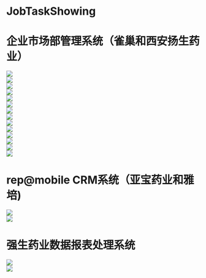 # JobTaskShowing  
# 企业市场部管理系统（雀巢和西安扬生药业）
![](https://github.com/FuLingTaiHexiaoke/JobTaskShowing/blob/master/%E4%BC%81%E4%B8%9A%E5%B8%82%E5%9C%BA%E9%83%A8%E7%AE%A1%E7%90%86%E7%B3%BB%E7%BB%9F%EF%BC%88%E9%9B%80%E5%B7%A2%E5%92%8C%E8%A5%BF%E5%AE%89%E6%89%AC%E7%94%9F%E8%8D%AF%E4%B8%9A%EF%BC%89/coaching_main.png)  
![](https://github.com/FuLingTaiHexiaoke/JobTaskShowing/blob/master/%E4%BC%81%E4%B8%9A%E5%B8%82%E5%9C%BA%E9%83%A8%E7%AE%A1%E7%90%86%E7%B3%BB%E7%BB%9F%EF%BC%88%E9%9B%80%E5%B7%A2%E5%92%8C%E8%A5%BF%E5%AE%89%E6%89%AC%E7%94%9F%E8%8D%AF%E4%B8%9A%EF%BC%89/StaffList_main.png)  
![](https://github.com/FuLingTaiHexiaoke/JobTaskShowing/blob/master/%E4%BC%81%E4%B8%9A%E5%B8%82%E5%9C%BA%E9%83%A8%E7%AE%A1%E7%90%86%E7%B3%BB%E7%BB%9F%EF%BC%88%E9%9B%80%E5%B7%A2%E5%92%8C%E8%A5%BF%E5%AE%89%E6%89%AC%E7%94%9F%E8%8D%AF%E4%B8%9A%EF%BC%89/calendar_main.png)  
![](https://github.com/FuLingTaiHexiaoke/JobTaskShowing/blob/master/%E4%BC%81%E4%B8%9A%E5%B8%82%E5%9C%BA%E9%83%A8%E7%AE%A1%E7%90%86%E7%B3%BB%E7%BB%9F%EF%BC%88%E9%9B%80%E5%B7%A2%E5%92%8C%E8%A5%BF%E5%AE%89%E6%89%AC%E7%94%9F%E8%8D%AF%E4%B8%9A%EF%BC%89/calendar_main_new.png)  
![](https://github.com/FuLingTaiHexiaoke/JobTaskShowing/blob/master/%E4%BC%81%E4%B8%9A%E5%B8%82%E5%9C%BA%E9%83%A8%E7%AE%A1%E7%90%86%E7%B3%BB%E7%BB%9F%EF%BC%88%E9%9B%80%E5%B7%A2%E5%92%8C%E8%A5%BF%E5%AE%89%E6%89%AC%E7%94%9F%E8%8D%AF%E4%B8%9A%EF%BC%89/calendar_main_old.png)  
![](https://github.com/FuLingTaiHexiaoke/JobTaskShowing/blob/master/%E4%BC%81%E4%B8%9A%E5%B8%82%E5%9C%BA%E9%83%A8%E7%AE%A1%E7%90%86%E7%B3%BB%E7%BB%9F%EF%BC%88%E9%9B%80%E5%B7%A2%E5%92%8C%E8%A5%BF%E5%AE%89%E6%89%AC%E7%94%9F%E8%8D%AF%E4%B8%9A%EF%BC%89/coaching_dropdown.png)  
![](https://github.com/FuLingTaiHexiaoke/JobTaskShowing/blob/master/%E4%BC%81%E4%B8%9A%E5%B8%82%E5%9C%BA%E9%83%A8%E7%AE%A1%E7%90%86%E7%B3%BB%E7%BB%9F%EF%BC%88%E9%9B%80%E5%B7%A2%E5%92%8C%E8%A5%BF%E5%AE%89%E6%89%AC%E7%94%9F%E8%8D%AF%E4%B8%9A%EF%BC%89/coaching_edit.png)  
![](https://github.com/FuLingTaiHexiaoke/JobTaskShowing/blob/master/%E4%BC%81%E4%B8%9A%E5%B8%82%E5%9C%BA%E9%83%A8%E7%AE%A1%E7%90%86%E7%B3%BB%E7%BB%9F%EF%BC%88%E9%9B%80%E5%B7%A2%E5%92%8C%E8%A5%BF%E5%AE%89%E6%89%AC%E7%94%9F%E8%8D%AF%E4%B8%9A%EF%BC%89/coaching_upload.png)  
![](https://github.com/FuLingTaiHexiaoke/JobTaskShowing/blob/master/%E4%BC%81%E4%B8%9A%E5%B8%82%E5%9C%BA%E9%83%A8%E7%AE%A1%E7%90%86%E7%B3%BB%E7%BB%9F%EF%BC%88%E9%9B%80%E5%B7%A2%E5%92%8C%E8%A5%BF%E5%AE%89%E6%89%AC%E7%94%9F%E8%8D%AF%E4%B8%9A%EF%BC%89/display_list.png)  
![](https://github.com/FuLingTaiHexiaoke/JobTaskShowing/blob/master/%E4%BC%81%E4%B8%9A%E5%B8%82%E5%9C%BA%E9%83%A8%E7%AE%A1%E7%90%86%E7%B3%BB%E7%BB%9F%EF%BC%88%E9%9B%80%E5%B7%A2%E5%92%8C%E8%A5%BF%E5%AE%89%E6%89%AC%E7%94%9F%E8%8D%AF%E4%B8%9A%EF%BC%89/prilivege_edit.png)  
![](https://github.com/FuLingTaiHexiaoke/JobTaskShowing/blob/master/%E4%BC%81%E4%B8%9A%E5%B8%82%E5%9C%BA%E9%83%A8%E7%AE%A1%E7%90%86%E7%B3%BB%E7%BB%9F%EF%BC%88%E9%9B%80%E5%B7%A2%E5%92%8C%E8%A5%BF%E5%AE%89%E6%89%AC%E7%94%9F%E8%8D%AF%E4%B8%9A%EF%BC%89/prilivege_main.png)  
![](https://github.com/FuLingTaiHexiaoke/JobTaskShowing/blob/master/%E4%BC%81%E4%B8%9A%E5%B8%82%E5%9C%BA%E9%83%A8%E7%AE%A1%E7%90%86%E7%B3%BB%E7%BB%9F%EF%BC%88%E9%9B%80%E5%B7%A2%E5%92%8C%E8%A5%BF%E5%AE%89%E6%89%AC%E7%94%9F%E8%8D%AF%E4%B8%9A%EF%BC%89/role_privilege_main.png)  
![](https://github.com/FuLingTaiHexiaoke/JobTaskShowing/blob/master/%E4%BC%81%E4%B8%9A%E5%B8%82%E5%9C%BA%E9%83%A8%E7%AE%A1%E7%90%86%E7%B3%BB%E7%BB%9F%EF%BC%88%E9%9B%80%E5%B7%A2%E5%92%8C%E8%A5%BF%E5%AE%89%E6%89%AC%E7%94%9F%E8%8D%AF%E4%B8%9A%EF%BC%89/staff_security_setting_main.png)  
![](https://github.com/FuLingTaiHexiaoke/JobTaskShowing/blob/master/%E4%BC%81%E4%B8%9A%E5%B8%82%E5%9C%BA%E9%83%A8%E7%AE%A1%E7%90%86%E7%B3%BB%E7%BB%9F%EF%BC%88%E9%9B%80%E5%B7%A2%E5%92%8C%E8%A5%BF%E5%AE%89%E6%89%AC%E7%94%9F%E8%8D%AF%E4%B8%9A%EF%BC%89/%E9%99%88%E5%88%97%E6%9F%A5%E8%AF%A2.png)  
# rep@mobile CRM系统（亚宝药业和雅培)  
![](https://github.com/FuLingTaiHexiaoke/JobTaskShowing/blob/master/rep%40mobile%20CRM%E7%B3%BB%E7%BB%9F%EF%BC%88%E4%BA%9A%E5%AE%9D%E8%8D%AF%E4%B8%9A%E5%92%8C%E9%9B%85%E5%9F%B9%EF%BC%89/%E8%B0%83%E6%9F%A5%E9%97%AE%E5%8D%B7%E9%85%8D%E7%BD%AE%E9%A1%B9.png)  
![](https://github.com/FuLingTaiHexiaoke/JobTaskShowing/blob/master/rep%40mobile%20CRM%E7%B3%BB%E7%BB%9F%EF%BC%88%E4%BA%9A%E5%AE%9D%E8%8D%AF%E4%B8%9A%E5%92%8C%E9%9B%85%E5%9F%B9%EF%BC%89/%E8%B0%83%E6%9F%A5%E9%97%AE%E5%8D%B7%E9%85%8D%E7%BD%AE%E9%A1%B9_%E7%94%9F%E6%88%90%E7%9A%84%E5%88%97%E8%A1%A8.png)  
# 强生药业数据报表处理系统  
![](https://github.com/FuLingTaiHexiaoke/JobTaskShowing/blob/master/%E5%BC%BA%E7%94%9F%E8%8D%AF%E4%B8%9A%E6%95%B0%E6%8D%AE%E6%8A%A5%E8%A1%A8%E5%A4%84%E7%90%86%E7%B3%BB%E7%BB%9F/excel_upload.png)  
![](https://github.com/FuLingTaiHexiaoke/JobTaskShowing/blob/master/%E5%BC%BA%E7%94%9F%E8%8D%AF%E4%B8%9A%E6%95%B0%E6%8D%AE%E6%8A%A5%E8%A1%A8%E5%A4%84%E7%90%86%E7%B3%BB%E7%BB%9F/excelreport_download1.png)  
